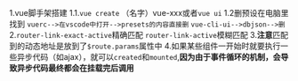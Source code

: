 1.vue脚手架搭建
1.1.`vue create` （名字）vue-xxx或者`vue ui`
1.2删预设在电脑里找到
`vuerc-->在vscode中打开-->presets的内容直接删`
`vue-cli-ui-->dbjson-->删`
2.`router-link-exact-active`精确匹配
   `router-link-active`模糊匹配
3.**注意**匹配到的动态地址是放到了`$route.params`属性中
4.如果某些组件一开始时就要执行一些异步代码（如ajax），就可以`created`和`mounted`,**因为由于事件循环的机制，会导致异步代码最终都会在挂载完后调用**
